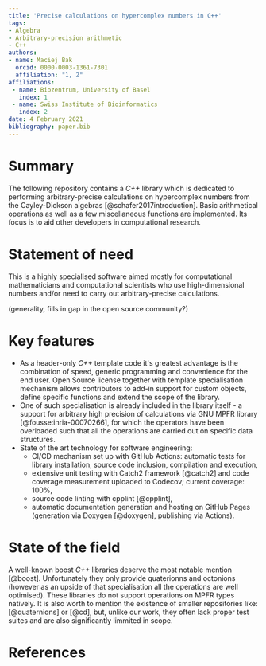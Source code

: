 ```yaml
---
title: 'Precise calculations on hypercomplex numbers in C++'
tags:
- Algebra
- Arbitrary-precision arithmetic
- C++
authors:
- name: Maciej Bak
  orcid: 0000-0003-1361-7301
  affiliation: "1, 2"
affiliations:
 - name: Biozentrum, University of Basel
   index: 1
 - name: Swiss Institute of Bioinformatics
   index: 2
date: 4 February 2021
bibliography: paper.bib
---
```


# Summary

The following repository contains a *C++* library which is dedicated to performing arbitrary-precise calculations on hypercomplex numbers from the Cayley-Dickson algebras [@schafer2017introduction]. Basic arithmetical operations as well as a few miscellaneous functions are implemented. Its focus is to aid other developers in computational research.

# Statement of need

This is a highly specialised software aimed mostly for computational mathematicians and computational scientists who use high-dimensional numbers and/or need to carry out arbitrary-precise calculations.

(generality, fills in gap in the open source community?)

# Key features

- As a header-only *C++* template code it's greatest advantage is the combination of speed, generic programming and convenience for the end user. Open Source license together with template specialisation mechanism allows contributors to add-in support for custom objects, define specific functions and extend the scope of the library.
- One of such specialisation is already included in the library itself - a support for arbitrary high precision of calculations via GNU MPFR library [@fousse:inria-00070266], for which the operators have been overloaded such that all the operations are carried out on specific data structures.
- State of the art technology for software engineering:
  - CI/CD mechanism set up with GitHub Actions: automatic tests for library installation, source code inclusion, compilation and execution,
  - extensive unit testing with Catch2 framework [@catch2] and code coverage measurement uploaded to Codecov; current coverage: 100%,
  - source code linting with cpplint [@cpplint],
  - automatic documentation generation and hosting on GitHub Pages (generation via Doxygen [@doxygen], publishing via Actions).

# State of the field

A well-known boost _C++_ libraries deserve the most notable mention [@boost]. Unfortunately they only provide quaterionns and octonions (however as an upside of that specialisation all the operations are well optimised). These libraries do not support operations on MPFR types natively. It is also worth to mention the existence of smaller repositories like: [@quaternions] or [@cd], but, unlike our work, they often lack proper test suites and are also significantly limmited in scope.

# References

